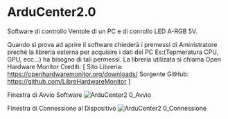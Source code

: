 # ArduCenter2.0
Software di controllo Ventole di un PC e di conrollo LED A-RGB 5V.

Quando si prova ad aprire il software chiederà i premessi di Aministratore prechè la libreria esterna per acquisire i dati del PC Es:(Tepmeratura CPU, GPU, ecc...)
ha bisogno di tali permessi.
La libreria utilizata si chiama  Open Hardware Monitor
Crediti:
[
Sito Libreria: https://openhardwaremonitor.org/downloads/
Sorgente GitHub: https://github.com/LibreHardwareMonitor
]


Finestra di Avvio Software
![ArduCenter2 0_Avvio](https://user-images.githubusercontent.com/76437833/224063211-2411060d-9eef-476a-abdc-ca90b421d452.png)

Finestra di Connessione al Dispositivo
![ArduCenter2 0_Connessione](https://user-images.githubusercontent.com/76437833/224063541-fcd56d87-a176-4f67-8fda-28826c737e24.png)


